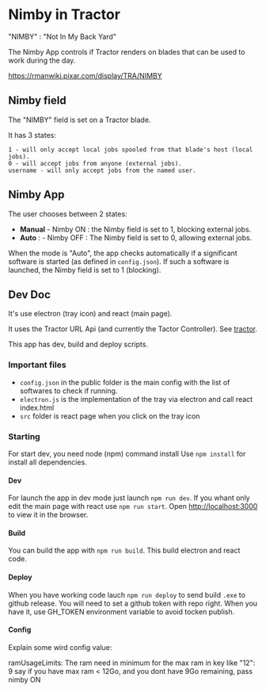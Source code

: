 # Nimby in Tractor 

"NIMBY" : "Not In My Back Yard"  

The Nimby App controls if Tractor renders on blades that can be used to work during the day. 


https://rmanwiki.pixar.com/display/TRA/NIMBY

## Nimby field

The "NIMBY" field is set on a Tractor blade.

It has 3 states:
```
1 - will only accept local jobs spooled from that blade's host (local jobs).
0 - will accept jobs from anyone (external jobs).
username - will only accept jobs from the named user.
```

## Nimby App

The user chooses between 2 states:
- **Manual** - Nimby ON : the Nimby field is set to 1, blocking external jobs.  
- **Auto** : - Nimby OFF : The Nimby field is set to 0, allowing external jobs.  

When the mode is "Auto", the app checks automatically if a significant software is started (as defined in `config.json`).
If such a software is launched, the Nimby field is set to 1 (blocking).


## Dev Doc

It's use electron (tray icon) and react (main page).

It uses the Tractor URL Api (and currently the Tactor Controller). See [tractor](https://github.com/ArtFXDev/tractor).

This app has dev, build and deploy scripts.

### Important files

- `config.json` in the public folder is the main config with the list of softwares to check if running.
- `electron.js` is the implementation of the tray via electron and call react index.html
- `src` folder is react page when you click on the tray icon

### Starting

For start dev, you need node (npm) command install
Use `npm install` for install all dependencies.

#### Dev

For launch the app in dev mode just launch `npm run dev`.
If you whant only edit the main page with react use `npm run start`.
Open [http://localhost:3000](http://localhost:3000) to view it in the browser.

#### Build

You can build the app with `npm run build`.
This build electron and react code.

#### Deploy

When you have working code lauch `npm run deploy` to send build `.exe` to github release.
You will need to set a github token with repo right. When you have it, use GH_TOKEN environment variable to avoid tocken publish.

#### Config

Explain some wird config value:

ramUsageLimits: The ram need in minimum for the max ram in key
like "12": 9 say if you have max ram < 12Go, and you dont have 9Go remaining, pass nimby ON
